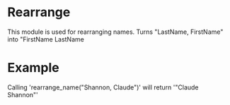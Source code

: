 Rearrange
===============

This module is used for rearranging names.
Turns "LastName, FirstName" into "FirstName LastName

# Example

Calling 'rearrange_name("Shannon, Claude")' will return '"Claude Shannon"'

